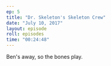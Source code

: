 ```yaml
---
ep: 5
title: "Dr. Skeleton's Skeleton Crew"
date: "July 10, 2017"
layout: episode
roll: episodes
time: "00:24:48"
---
```


Ben's away, so the bones play.
